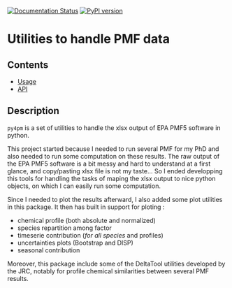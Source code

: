 [![Documentation Status](https://img.shields.io/badge/Documentation-API-green)](https://webersa.gricad-pages.univ-grenoble-alpes.fr/py4pm/)
[![PyPI version](https://badge.fury.io/py/py4pm.svg)](https://badge.fury.io/py/py4pm)

Utilities to handle PMF data
============================

Contents
--------

* [Usage](usage.md)
* [API](api_py4pm.md)

Description
-----------

`py4pm` is a set of utilities to handle the xlsx output of EPA PMF5 software in python.

This project started because I needed to run several PMF for my PhD  and also needed to run some computation on these results.
The raw output of the EPA PMF5 software is a bit messy and hard to understand at a first
glance, and copy/pasting xlsx file is not my taste... So I ended developping this tools
for handling the tasks of maping the xlsx output to nice python objects, on which I can easily run
some computation.

Since I needed to plot the results afterward, I also added some plot utilities in this
package. It then has built in support for ploting :

 * chemical profile (both absolute and normalized)
 * species repartition among factor
 * timeserie contribution (*for all species* and profiles)
 * uncertainties plots (Bootstrap and DISP)
 * seasonal contribution

Moreover, this package include some of the DeltaTool utilities developed by the JRC, notably for profile chemical similarities between several PMF results.

